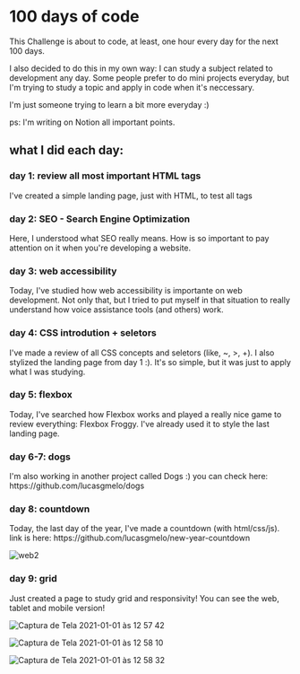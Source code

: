 # 100 days of code

<p>This Challenge is about to code, at least, one hour every day for the next 100 days.</p>
<p>I also decided to do this in my own way: I can study a subject related to development any day. Some people prefer to do mini projects everyday, but I'm trying to study a topic and apply in code when it's neccessary.</p>
<p>I'm just someone trying to learn a bit more everyday :)</p>
<p> ps: I'm writing on Notion all important points.</p>

## what I did each day: 

<h3> day 1: review all most important HTML tags </h3>
<p>I've created a simple landing page, just with HTML, to test all tags</p>

<h3> day 2: SEO - Search Engine Optimization </h3>
<p>Here, I understood what SEO really means. How is so important to pay attention on it when you're developing a website. </p>

<h3> day 3: web accessibility </h3>
<p>Today, I've studied how web accessibility is importante on web development. Not only that, but I tried to put myself in that situation to really understand how voice assistance tools (and others) work.</p>

<h3> day 4: CSS introdution + seletors </h3>
<p>I've made a review of all CSS concepts and seletors (like, ~, >, +). I also stylized the landing page from day 1 :). It's so simple, but it was just to apply what I was studying. </p>

<h3> day 5: flexbox </h3>
<p>Today, I've searched how Flexbox works and played a really nice game to review everything: Flexbox Froggy. I've already used it to style the last landing page.</p>

<h3> day 6-7: dogs </h3>
<p>I'm also working in another project called Dogs :) you can check here: https://github.com/lucasgmelo/dogs </p>

<h3> day 8: countdown </h3>
<p>Today, the last day of the year, I've made a countdown (with html/css/js). link is here: https://github.com/lucasgmelo/new-year-countdown</p>

![web2](https://user-images.githubusercontent.com/61155203/103442081-bf359380-4c31-11eb-8504-0622f55a005c.gif)

<h3> day 9: grid </h3>
<p>Just created a page to study grid and responsivity! You can see the web, tablet and mobile version!</p>

![Captura de Tela 2021-01-01 às 12 57 42](https://user-images.githubusercontent.com/61155203/103442065-93b2a900-4c31-11eb-91d4-d62c6a83c00e.png)

![Captura de Tela 2021-01-01 às 12 58 10](https://user-images.githubusercontent.com/61155203/103442067-96150300-4c31-11eb-81d2-3b48d1563e06.png)

![Captura de Tela 2021-01-01 às 12 58 32](https://user-images.githubusercontent.com/61155203/103442068-97dec680-4c31-11eb-909a-9351fca80316.png)

